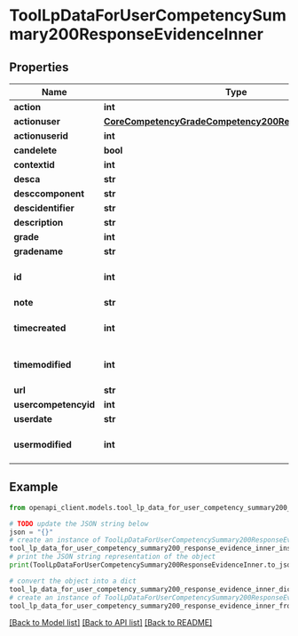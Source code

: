 # ToolLpDataForUserCompetencySummary200ResponseEvidenceInner


## Properties

Name | Type | Description | Notes
------------ | ------------- | ------------- | -------------
**action** | **int** | action | [optional] 
**actionuser** | [**CoreCompetencyGradeCompetency200ResponseActionuser**](CoreCompetencyGradeCompetency200ResponseActionuser.md) |  | [optional] 
**actionuserid** | **int** | actionuserid | [optional] 
**candelete** | **bool** | candelete | [optional] 
**contextid** | **int** | contextid | [optional] 
**desca** | **str** | desca | [optional] 
**desccomponent** | **str** | desccomponent | [optional] 
**descidentifier** | **str** | descidentifier | [optional] 
**description** | **str** | description | [optional] 
**grade** | **int** | grade | [optional] 
**gradename** | **str** | gradename | [optional] 
**id** | **int** | id | [optional] [default to 0]
**note** | **str** | note | [optional] 
**timecreated** | **int** | timecreated | [optional] [default to 0]
**timemodified** | **int** | timemodified | [optional] [default to 0]
**url** | **str** | url | [optional] 
**usercompetencyid** | **int** | usercompetencyid | [optional] 
**userdate** | **str** | userdate | [optional] 
**usermodified** | **int** | usermodified | [optional] [default to 0]

## Example

```python
from openapi_client.models.tool_lp_data_for_user_competency_summary200_response_evidence_inner import ToolLpDataForUserCompetencySummary200ResponseEvidenceInner

# TODO update the JSON string below
json = "{}"
# create an instance of ToolLpDataForUserCompetencySummary200ResponseEvidenceInner from a JSON string
tool_lp_data_for_user_competency_summary200_response_evidence_inner_instance = ToolLpDataForUserCompetencySummary200ResponseEvidenceInner.from_json(json)
# print the JSON string representation of the object
print(ToolLpDataForUserCompetencySummary200ResponseEvidenceInner.to_json())

# convert the object into a dict
tool_lp_data_for_user_competency_summary200_response_evidence_inner_dict = tool_lp_data_for_user_competency_summary200_response_evidence_inner_instance.to_dict()
# create an instance of ToolLpDataForUserCompetencySummary200ResponseEvidenceInner from a dict
tool_lp_data_for_user_competency_summary200_response_evidence_inner_from_dict = ToolLpDataForUserCompetencySummary200ResponseEvidenceInner.from_dict(tool_lp_data_for_user_competency_summary200_response_evidence_inner_dict)
```
[[Back to Model list]](../README.md#documentation-for-models) [[Back to API list]](../README.md#documentation-for-api-endpoints) [[Back to README]](../README.md)



